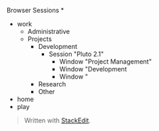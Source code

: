 Browser Sessions
* 
* work
	* Administrative
	* Projects
		* Development
			* Session "Pluto 2.1"
				* Window "Project Management"
				* Window "Development
				* Window "
		* Research
		* Other
* home
* play

> Written with [StackEdit](https://stackedit.io/).
<!--stackedit_data:
eyJoaXN0b3J5IjpbLTUwNjM4MjM0NV19
-->
